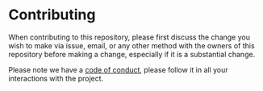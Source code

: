 # Contributing

When contributing to this repository, please first discuss the change you wish to make via issue,
email, or any other method with the owners of this repository before making a change, especially if it is a
substantial change.

Please note we have a [code of conduct](/CODE_OF_CONDUCT.md), please follow it in all your interactions with the project.